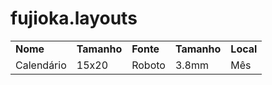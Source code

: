 # fujioka.layouts
|     |     |     |     |     |
| --- | --- | --- | --- | --- |
| **Nome** | **Tamanho** | **Fonte** | **Tamanho** | **Local** | **Orientação**
|Calendário| 15x20 | Roboto | 3.8mm | Mês | Horizontal | 